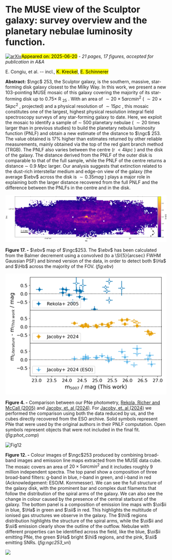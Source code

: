 <div class="macros" style="visibility:hidden;">
$\newcommand{\ensuremath}{}$
$\newcommand{\xspace}{}$
$\newcommand{\object}[1]{\texttt{#1}}$
$\newcommand{\farcs}{{.}''}$
$\newcommand{\farcm}{{.}'}$
$\newcommand{\arcsec}{''}$
$\newcommand{\arcmin}{'}$
$\newcommand{\ion}[2]{#1#2}$
$\newcommand{\textsc}[1]{\textrm{#1}}$
$\newcommand{\hl}[1]{\textrm{#1}}$
$\newcommand{\footnote}[1]{}$
$\newcommand{\Hb}{\hbox{H\beta}}$
$\newcommand{\Ha}{\hbox{H\alpha}}$
$\newcommand{\oi}{[O~\textsc{i}]\lambda6300}$
$\newcommand{\oiii}{[O~\textsc{iii}]\lambda5007}$
$\newcommand{\nii}{[N~\textsc{ii}]\lambda6584}$
$\newcommand{\siia}{[S~\textsc{ii}]\lambda6717}$
$\newcommand{\siib}{[S~\textsc{ii}]\lambda6731}$
$\newcommand{\sii}{[S~\textsc{ii}]\lambda\lambda6717,6731}$
$\newcommand{\siii}{[S~\textsc{iii}]\lambda9068}$
$\newcommand{\hei}{He~\textsc{i}~\lambda5875}$
$\newcommand{\heii}{He~\textsc{ii}~\lambda4685}$
$\newcommand{\oion}{[O~\textsc{i}]}$
$\newcommand{\oiion}{[O~\textsc{ii}]}$
$\newcommand{\oiiion}{[O~\textsc{iii}]}$
$\newcommand{\niion}{[N~\textsc{ii}]}$
$\newcommand{\siiion}{[S~\textsc{iii}]}$
$\newcommand{\siion}{[S~\textsc{ii}]}$
$\newcommand{\heion}{He~\textsc{i}}$
$\newcommand{\heiion}{He~\textsc{ii}}$
$\newcommand{\ngc}{NGC~}$
$\newcommand{\Msun}{\mbox{M}_{\sun}}$
$\newcommand{\Lsun}{\mbox{L}_{\sun}}$
$\newcommand{\hii}{H~{\sc ii}}$
$\newcommand{\sn}{S/N}$
$\newcommand{\ebv}{E(B-V)}$
$\newcommand{\izi}{{\tt IZI}}$
$\newcommand{\arraystretch}{1.5}$
$\newcommand{\arraystretch}{1.5}$
$\newcommand{\arraystretch}{1.1}$
$\newcommand{\arraystretch}{1.1}$</div>



<div id="title">

# The MUSE view of the Sculptor galaxy: survey overview and the planetary nebulae luminosity function.

</div>
<div id="comments">

[![arXiv](https://img.shields.io/badge/arXiv-2506.14921-b31b1b.svg)](https://arxiv.org/abs/2506.14921)<mark>Appeared on: 2025-06-20</mark> -  _21 pages, 17 figures, accepted for publication in A&A_

</div>
<div id="authors">

E. Congiu, et al. -- incl., <mark>K. Kreckel</mark>, <mark>E. Schinnerer</mark>

</div>
<div id="abstract">

**Abstract:** $\ngc$ 253, the Sculptor galaxy, is the southern, massive, star-forming disk galaxy closest to the Milky Way.  In this work, we present a new 103-pointing MUSE mosaic of this galaxy covering the majority of its star-forming disk up to $0.75\times$ R $_{25}$ .  With an area of $\sim20\times5 \si{arcmin^2}$ ( $\sim20\times5 \si{kpc^2}$ , projected) and a physical resolution of $\sim 15 \si{pc}$ , this mosaic constitutes one of the largest, highest physical resolution integral field spectroscopy surveys of any star-forming galaxy to date.  Here, we exploit the mosaic to identify a sample of $\sim$ 500 planetary nebulae ( $\sim 20$ times larger than in previous studies) to build the planetary nebula luminosity function (PNLF) and obtain a new estimate of the distance to $\ngc$ 253.  The value obtained is $17\%$ higher than estimates returned by other reliable measurements, mainly obtained via the top of the red giant branch method (TRGB).  The PNLF also varies between the centre (r $< 4 \si{kpc}$ ) and the disk of the galaxy.  The distance derived from the PNLF of the outer disk is comparable to that of the full sample, while the PNLF of the centre returns a distance $\sim$ $\SI{0.9}{Mpc}$ larger.  Our analysis suggests that extinction related to the dust-rich interstellar medium and edge-on view of the galaxy (the average $\ebv$ across the disk is $\sim 0.35 \si{mag}$ ) plays a major role in explaining both the larger distance recovered from the full PNLF and the difference between the PNLFs in the centre and in the disk.

</div>

<div id="div_fig1">

<img src="tmp_2506.14921/./fig/NGC253_EBV.png" alt="Fig17" width="100%"/>

**Figure 17. -** $\ebv$ map of $\ngc$253. The $\ebv$ has been calculated from the Balmer decrement using a convolved (to a \SI{5}{arcsec} FWHM Gaussian PSF) and binned version of the data, in order to detect both $\Ha$ and $\Hb$ across the majority of the FOV. (*fig:ebv*)

</div>
<div id="div_fig2">

<img src="tmp_2506.14921/./fig/Comparison_all.png" alt="Fig4" width="100%"/>

**Figure 4. -** Comparison between our PNe photometry, [Rekola, Richer and McCall (2005)]() and [Jacoby, et. al (2024)](). For [Jacoby, et. al (2024)]() we performed the comparison using both the data reduced by us, and the cubes directly recovered from the ESO archive. Solid symbols represent PNe that were used by the original authors in their PNLF computation. Open symbols represent objects that were not included in the final fit. (*fig:phot_comp*)

</div>
<div id="div_fig3">

<img src="tmp_2506.14921/./fig/NGC253_FULL.png" alt="Fig12" width="100%"/>

**Figure 12. -** Colour images of $\ngc$253 produced by combining broad-band images and emission line maps extracted from the MUSE data cube. The mosaic covers an area of $20\times5 \si{arcmin^2}$ and it includes roughly 9 million independent spectra. The top panel show a composition of three broad-band filters: g-band in blue, r-band in green, and i-band in red (Acknowledgement: ESO/M. Kornmesser). We can see the full structure of the galaxy disk, with the prominent bar and complex dust filaments that follow the distribution of the spiral arms of the galaxy. We can also see the change in colour caused by the presence of the central starburst of the galaxy.
    The bottom panel is a composition of emission line maps with $\oi$ii in blue, $\Ha$ in green and $\sii$ in red.
    This highlights the multitude of ionised gas structures we observe in the galaxy.
    The $\hii$ regions distribution highlights the structure of the spiral arms, while the $\oi$ii and $\sii$ emission clearly show the outline of the outflow. Nebulae with different properties can be identified across the field, like the blue, $\oi$ii emitting PNe, the green $\Ha$ bright $\hii$ regions, and the pink, $\sii$ emitting SNRs. (*fig:ngc253_vri*)

</div><div id="qrcode"><img src=https://api.qrserver.com/v1/create-qr-code/?size=100x100&data="https://arxiv.org/abs/2506.14921"></div>